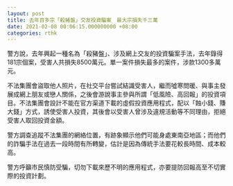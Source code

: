 ```yaml
---
layout: post
title: 去年百多宗「殺豬盤」交友投資騙案　最大宗損失千三萬
date: 2021-02-08 00:06:15.000000000 +08:00
categories: rthk
---
```


警方說，去年興起一種名為「殺豬盤」、涉及網上交友的投資騙案手法，去年錄得181宗個案，受害人共損失8500萬元。單一案件損失最多的案件，涉款1300多萬元。

不法集團會盜取他人照片，在社交平台嘗試結識受害人，繼而噓寒問暖、與事主發展成網上朋友或戀人關係，之後會游說事主參與所謂「低風險、高回報」的投資項目。不法集團會設計不能在官方渠道下載的虛假投資應用程式，配以「蝕小錢、賺大錢」方式，誘使受害人投資，其後會以受害人曾涉及違規活動等不同理由，拒絕受害人取回投資金額。

警方調查追蹤不法集團的網絡位置，有跡象顯示他們可能身處東南亞地區；而他們的詐騙手法在過去一段時間有所轉變，估計是因為傳統手法要花較長時間、成本較高。

警方呼籲市民慎防受騙，切勿下載來歷不明的應用程式，亦要提防回報高至不切實際的投資計劃。

